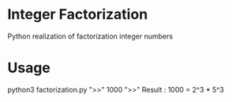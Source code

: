 # Integer Factorization
Python realization of factorization integer numbers 
# Usage
python3 factorization.py
">>" 1000
">>" Result : 1000 = 2^3 * 5^3
